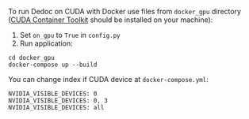 To run Dedoc on CUDA with Docker use files from `docker_gpu` directory 
([CUDA Container Toolkit](https://docs.nvidia.com/datacenter/cloud-native/container-toolkit/latest/install-guide.html) 
should be installed on your machine):

1. Set `on_gpu` to `True` in `config.py`
2. Run application:
```shell
cd docker_gpu
docker-compose up --build
```

You can change index if CUDA device at `docker-compose.yml`:
```
NVIDIA_VISIBLE_DEVICES: 0
NVIDIA_VISIBLE_DEVICES: 0, 3
NVIDIA_VISIBLE_DEVICES: all
```
